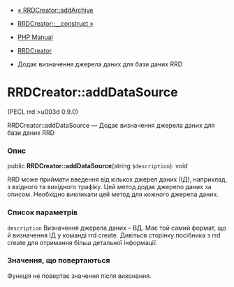 - [« RRDCreator::addArchive](rrdcreator.addarchive.md)
- [RRDCreator::\_\_construct »](rrdcreator.construct.md)

- [PHP Manual](index.md)
- [RRDCreator](class.rrdcreator.md)
- Додає визначення джерела даних для бази даних RRD

# RRDCreator::addDataSource

(PECL rrd \>u003d 0.9.0)

RRDCreator::addDataSource — Додає визначення джерела даних для
бази даних RRD

### Опис

public **RRDCreator::addDataSource**(string `$description`): void

RRD може приймати введення від кількох джерел даних (ІД), наприклад,
з вхідного та вихідного трафіку. Цей метод додає джерело даних
за описом. Необхідно викликати цей метод для кожного джерела
даних.

### Список параметрів

`description`
Визначення джерела даних – ВД. Має той самий формат, що й
визначення ІД у команді rrd create. Дивіться сторінку посібника з
rrd create для отримання більш детальної інформації.

### Значення, що повертаються

Функція не повертає значення після виконання.
